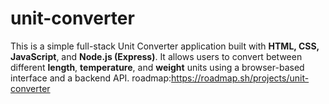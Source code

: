 # unit-converter
This is a simple full-stack Unit Converter application built with **HTML, CSS, JavaScript**, and **Node.js (Express)**. It allows users to convert between different **length**, **temperature**, and **weight** units using a browser-based interface and a backend API.
roadmap:https://roadmap.sh/projects/unit-converter
